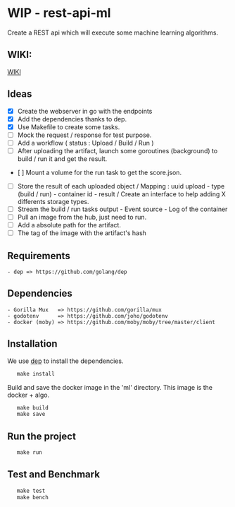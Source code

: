 # WIP - rest-api-ml

Create a REST api which will execute some machine learning algorithms.

## WIKI:
   [WIKI](https://github.com/scristofari/rest-api-ml/wiki)

## Ideas

- [x] Create the webserver in go with the endpoints
- [x] Add the dependencies thanks to dep.
- [x] Use Makefile to create some tasks.
- [ ] Mock the request / response for test purpose.
- [ ] Add a workflow ( status : Upload / Build / Run )
- [ ] After uploading the artifact, launch some goroutines (background) to build / run it and get the result.
- [ ] Mount a volume for the run task to get the score.json.
- [ ] Store the result of each uploaded object / Mapping : uuid upload - type (build / run) - container id - result / Create an interface to help adding X differents storage types.
- [ ] Stream the build / run tasks output - Event source - Log of the container
- [ ] Pull an image from the hub, just need to run.
- [ ] Add a absolute path for the artifact.  
- [ ] The tag of the image with the artifact's hash

## Requirements

    - dep => https://github.com/golang/dep

## Dependencies

    - Gorilla Mux   => https://github.com/gorilla/mux
    - godotenv      => https://github.com/joho/godotenv
    - docker (moby) => https://github.com/moby/moby/tree/master/client

## Installation

We use [dep](https://github.com/golang/dep) to install the dependencies.

 ```Makefile
    make install
 ```

Build and save the docker image in the 'ml' directory.
This image is the docker + algo.

 ```Makefile
    make build
    make save
 ```


## Run the project

 ```Makefile
    make run
 ```

## Test and Benchmark

 ```Makefile
    make test
    make bench
```

